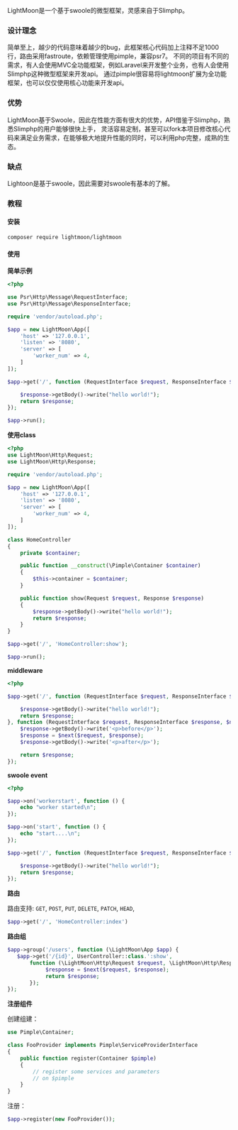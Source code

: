 
LightMoon是一个基于swoole的微型框架，灵感来自于Slimphp。

### 设计理念

简单至上，越少的代码意味着越少的bug，此框架核心代码加上注释不足1000行，路由采用fastroute，依赖管理使用pimple，兼容psr7。
不同的项目有不同的需求，有人会使用MVC全功能框架，例如Laravel来开发整个业务，也有人会使用Slimphp这种微型框架来开发api。
通过pimple很容易将lightmoon扩展为全功能框架，也可以仅仅使用核心功能来开发api。

### 优势

LightMoon基于Swoole，因此在性能方面有很大的优势，API借鉴于Slimphp，熟悉Slimphp的用户能够很快上手，
灵活容易定制，甚至可以fork本项目修改核心代码来满足业务需求，在能够极大地提升性能的同时，可以利用php完整，成熟的生态。

### 缺点

Lightoon是基于swoole，因此需要对swoole有基本的了解。

### 教程

#### 安装

```
composer require lightmoon/lightmoon
```

#### 使用

**简单示例**

```php
<?php

use Psr\Http\Message\RequestInterface;
use Psr\Http\Message\ResponseInterface;

require 'vendor/autoload.php';

$app = new LightMoon\App([
    'host' => '127.0.0.1',
    'listen' => '8080',
    'server' => [
        'worker_num' => 4,
    ]
]);

$app->get('/', function (RequestInterface $request, ResponseInterface $response) {

    $response->getBody()->write("hello world!");
    return $response;
});

$app->run();
```


**使用class**


```php
<?php
use LightMoon\Http\Request;
use LightMoon\Http\Response;

require 'vendor/autoload.php';

$app = new LightMoon\App([
    'host' => '127.0.0.1',
    'listen' => '8080',
    'server' => [
        'worker_num' => 4,
    ]
]);

class HomeController
{
    private $container;

    public function __construct(\Pimple\Container $container)
    {
        $this->container = $container;
    }

    public function show(Request $request, Response $response)
    {
        $response->getBody()->write("hello world!");
        return $response;
    }
}

$app->get('/', 'HomeController:show');

$app->run();
```

**middleware**

```php
<?php

$app->get('/', function (RequestInterface $request, ResponseInterface $response) {

    $response->getBody()->write("hello world!");
    return $response;
}, function (RequestInterface $request, ResponseInterface $response, $next) {
    $response->getBody()->write('<p>before</p>');
    $response = $next($request, $response);
    $response->getBody()->write('<p>after</p>');

    return $response;
});

```

**swoole event**

```php
<?php

$app->on('workerstart', function () {
    echo "worker started\n";
});

$app->on('start', function () {
    echo "start....\n";
});

$app->get('/', function (RequestInterface $request, ResponseInterface $response) {

    $response->getBody()->write("hello world!");
    return $response;
});

```

**路由**


路由支持: `GET`, `POST`, `PUT`, `DELETE`, `PATCH`, `HEAD`,

```php
$app->get('/', 'HomeController:index')
```

**路由组**

```php
$app->group('/users', function (\LightMoon\App $app) {
   $app->get('/{id}', UserController::class.':show',
       function (\LightMoon\Http\Request $request, \LightMoon\Http\Response $response, $next) {
            $response = $next($request, $response);
            return $response;
       });
});
```

**注册组件**

创建组建：

```php
use Pimple\Container;

class FooProvider implements Pimple\ServiceProviderInterface
{
    public function register(Container $pimple)
    {
        // register some services and parameters
        // on $pimple
    }
}
```

注册：

```php
$app->register(new FooProvider());
```
